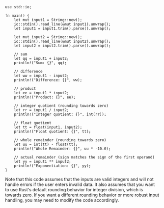 ```
use std::io;

fn main() {
    let mut input1 = String::new();
    io::stdin().read_line(&mut input1).unwrap();
    let input1 = input1.trim().parse().unwrap();

    let mut input2 = String::new();
    io::stdin().read_line(&mut input2).unwrap();
    let input2 = input2.trim().parse().unwrap();

    // sum
    let qq = input1 + input2;
    println!("Sum: {}", qq);

    // difference
    let ww = input1 - input2;
    println!("Difference: {}", ww);

    // product
    let ee = input1 * input2;
    println!("Product: {}", ee);

    // integer quotient (rounding towards zero)
    let rr = input1 / input2;
    println!("Integer quotient: {}", int(rr));

    // float quotient
    let tt = float(input1, input2);
    println!("Float quotient: {}", tt);

    // whole remainder (rounding towards zero)
    let uu = int(tt) - float(tt);
    println!("Whole Remainder: {}", uu * -10.0);

    // actual remainder (sign matches the sign of the first operand)
    let yy = input1 ** input2;
    println!("Exponentiation: {}", yy);
}
```
Note that this code assumes that the inputs are valid integers and will not handle errors if the user enters invalid data. It also assumes that you want to use Rust's default rounding behavior for integer division, which is towards zero. If you want a different rounding behavior or more robust input handling, you may need to modify the code accordingly.
